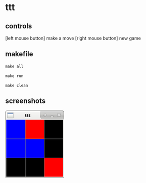 # ttt

## controls
[left mouse button] make a move
[right mouse button] new game

## makefile
```
make all
```
```
make run
```
```
make clean
```

## screenshots
![ss](https://github.com/semisdot/ttt/blob/main/screenshots/ss.png)
